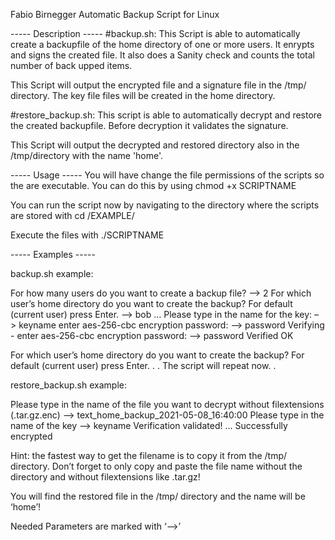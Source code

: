 Fabio Birnegger
Automatic Backup Script for Linux

----- Description -----
#backup.sh: This Script is able to automatically create a backupfile of the home directory of one or more users. It enrypts and signs the created file. It also does a Sanity check and counts the total number of back upped items.

This Script will output the encrypted file and a signature file in the /tmp/ directory. The key file files will be created in the home directory.

#restore_backup.sh: This script is able to automatically decrypt and restore the created backupfile. Before decryption it validates the signature.

This Script will output the decrypted and restored directory also in the /tmp/directory with the name 'home'.

----- Usage -----
You will have change the file permissions of the scripts so the are executable. You can do this by using
chmod +x SCRIPTNAME

You can run the script now by navigating to the directory where the scripts are stored with
cd /EXAMPLE/

Execute the files with
./SCRIPTNAME

----- Examples -----

backup.sh example:

For how many users do you want to create a backup file?
–> 2
For which user’s home directory do you want to create the backup? For default (current user) press Enter.
–> bob
…
Please type in the name for the key:
–> keyname
enter aes-256-cbc encryption password: --> password
Verifying - enter aes-256-cbc encryption password: --> password
Verified OK

For which user’s home directory do you want to create the backup? For default (current user) press Enter.
.
. The script will repeat now.
.

restore_backup.sh example:

Please type in the name of the file you want to decrypt without filextensions (.tar.gz.enc)
–> text_home_backup_2021-05-08_16:40:00
Please type in the name of the key
–> keyname
Verification validated!
…
Successfully encrypted

Hint: the fastest way to get the filename is to copy it from the /tmp/ directory.
Don’t forget to only copy and paste the file name without the directory and without filextensions like .tar.gz!

You will find the restored file in the /tmp/ directory and the name will be ‘home’!

Needed Parameters are marked with ‘–>’
